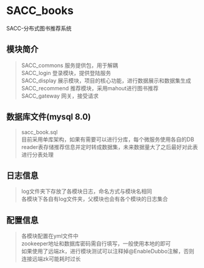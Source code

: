 # SACC_books
SACC-分布式图书推荐系统  
  
## 模块简介  
>SACC_commons  服务提供包，用于解耦  
>SACC_login 登录模块，提供登陆服务  
>SACC_display 展示模块，项目的核心功能，进行数据展示和数据集生成  
>SACC_recommend 推荐模块，采用mahout进行图书推荐  
>SACC_gateway 网关，接受请求  
  
## 数据库文件(mysql 8.0)  
>sacc_book.sql    
>目前采用单库架构，如果有需要可以进行分库，每个微服务使用各自的DB
>reader表存储推荐信息并定时转成数据集，未来数据量大了之后最好对此表进行分表处理  
  
## 日志信息  
>log文件夹下存放了各模块日志，命名方式与模块名相同  
>各模块下各自有log文件夹，父模块也会有各个模块的日志集合
  
## 配置信息
> 各模块配置在yml文件中  
> zookeeper地址和数据库密码需自行填写，一般使用本地的即可  
> 如果使用了远端zk，进行模块测试可以注释掉@EnableDubbo注解，否则连接远端zk可能耗时过长  

